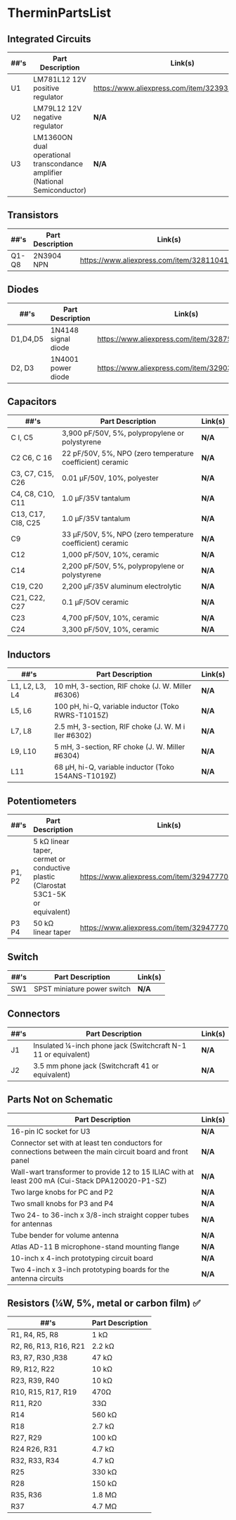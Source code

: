 # TherminPartsList


Integrated Circuits
-------------------
|##'s|Part Description|Link(s)|
|----|----------------|-------|
|U1|LM781L12 12V positive regulator|https://www.aliexpress.com/item/32393770100.html |
|U2|LM79L12 12V negative regulator |**N/A**|
|U3|LM1360ON dual operational transcondance amplifier (National Semiconductor)|**N/A**|

Transistors
-----------
|##'s |Part Description|Link(s)|
|-----|----------------|-------|
|Q1-Q8|2N3904 NPN|https://www.aliexpress.com/item/32811041797.html |

Diodes
------
|##'s |Part Description|Link(s)|LINK NOTES|
|-----|----------------|-------|-----|
|D1,D4,D5|1N4148 signal diode|https://www.aliexpress.com/item/32875591429.html ||
|D2, D3|1N4001 power diode|https://www.aliexpress.com/item/32903901273.html |RECTIFIER, not POWER|

Capacitors
----------
|##'s |Part Description|Link(s)|
|-----|----------------|-------|
|C I, C5|3,900 pF/50V, 5%, polypropylene or polystyrene|**N/A**|
|C2 C6, C 16|22 pF/50V, 5%, NPO (zero temperature coefficient) ceramic|**N/A**|
|C3, C7, C15, C26|0.01 µF/50V, 10%, polyester|**N/A**|
|C4, C8, C1O, C11|1.0 µF/35V tantalum|**N/A**|
|C13, C17, CI8, C25|1.0 µF/35V tantalum|**N/A**|
|C9| 33 µF/50V, 5%, NPO (zero temperature coefficient) ceramic|**N/A**|
|C12|1,000 pF/50V, 10%, ceramic|**N/A**|
|C14|2,200 pF/50V, 5%, polypropylene or polystyrene|**N/A**|
|C19, C20|2,200 µF/35V aluminum electrolytic|**N/A**|
|C21, C22, C27|0.1 µF/5OV ceramic|**N/A**|
|C23|4,700 pF/50V, 10%, ceramic|**N/A**|
|C24|3,300 pF/50V, 10%, ceramic|**N/A**|

Inductors
---------
|##'s |Part Description|Link(s)|
|-----|----------------|-------|
|L1, L2, L3, L4|10 mH, 3-section, RIF choke (J. W. Miller #6306)|**N/A**|
|L5, L6|100 pH, hi-Q, variable inductor (Toko RWRS-T1015Z)|**N/A**|
|L7, L8|2.5 mH, 3-section, RIF choke (J. W. M i ller #6302)|**N/A**|
|L9, L10|5 mH, 3-section, RF choke (J. W. Miller #6304)|**N/A**|
|L11|68 µH, hi-Q, variable inductor (Toko 154ANS-T1019Z)|**N/A**|

Potentiometers
--------------
|##'s |Part Description|Link(s)|
|-----|----------------|-------|
|P1, P2| 5 kΩ linear taper, cermet or conductive plastic (Clarostat 53C1-5K or equivalent)|https://www.aliexpress.com/item/32947770616.html|
|P3 P4|50 kΩ linear taper|https://www.aliexpress.com/item/32947770616.html |

Switch
------
|##'s |Part Description|Link(s)|
|-----|----------------|-------|
|SW1|SPST miniature power switch|**N/A**|

Connectors
----------
|##'s |Part Description|Link(s)|
|-----|----------------|-------|
|J1|Insulated ¼-inch phone jack (Switchcraft N-1 11 or equivalent)|**N/A**|
|J2|3.5 mm phone jack (Switchcraft 41 or equivalent)|**N/A**|

Parts Not on Schematic
----------------------
|Part Description|Link(s)|
|----------------|-------|
|16-pin IC socket for U3|**N/A**|
|Connector set with at least ten conductors for connections between the main circuit board and front panel|**N/A**|
|Wall-wart transformer to provide 12 to 15 ILIAC with at least 200 mA (Cui-Stack DPA120020-P1-SZ)|**N/A**|
|Two large knobs for PC and P2|**N/A**|
|Two small knobs for P3 and P4|**N/A**|
|Two 24- to 36-inch x 3/8-inch straight copper tubes for antennas|**N/A**|
|Tube bender for volume antenna|**N/A**|
|Atlas AD-11 B microphone-stand mounting flange|**N/A**|
|10-inch x 4-inch prototyping circuit board|**N/A**|
|Two 4-inch x 3-inch prototyping boards for the antenna circuits|**N/A**|

Resistors (¼W, 5%, metal or carbon film) ✅
----------------------------------------
|##'s |Part Description|
|-----|----------------|
|R1, R4, R5, R8|1 kΩ|
|R2, R6, R13, R16, R21|2.2 kΩ|
|R3, R7, R30 ,R38|47 kΩ|
|R9, R12, R22|10 kΩ|
|R23, R39, R40|10 kΩ|
|R10, R15, R17, R19|470Ω|
|R11, R20|33Ω|
|R14|560 kΩ|
|R18|2.7 kΩ|
|R27, R29|100 kΩ|
|R24 R26, R31|4.7 kΩ|
|R32, R33, R34|4.7 kΩ|
|R25|330 kΩ|
|R28|150 kΩ|
|R35, R36|1.8 MΩ|
|R37|4.7 MΩ|

